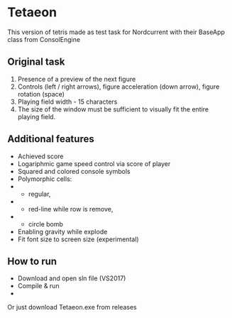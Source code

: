 # Tetaeon
This version of tetris made as test task for Nordcurrent with their BaseApp class from ConsolEngine

## Original task
1. Presence of a preview of the next figure
2. Controls (left / right arrows), figure acceleration (down arrow), figure rotation (space)
3. Playing field width - 15 characters
4. The size of the window must be sufficient to visually fit the entire playing field.

## Additional features
* Achieved score
* Logariphmic game speed control via score of player 
* Squared and colored console symbols
* Polymorphic cells: 
* * regular, 
* * red-line while row is remove, 
* * circle bomb
* Enabling gravity while explode 
* Fit font size to screen size (experimental)

## How to run
* Download and open sln file (VS2017)
* Compile & run
* 
Or just download Tetaeon.exe from releases
